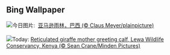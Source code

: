 ## Bing Wallpaper
![](https://www.bing.com/th?id=OHR.BrazilRainforest_ZH-CN6432366530_UHD.jpg&w=1000)今日图片: &nbsp;[亚马逊雨林，巴西 (© Claus Meyer/plainpicture)](https://www.bing.com/th?id=OHR.BrazilRainforest_ZH-CN6432366530_UHD.jpg)
<br><br/>
![](https://www.bing.com/th?id=OHR.LewaGiraffe_EN-US0571205457_UHD.jpg&w=1000)Today: [Reticulated giraffe mother greeting calf, Lewa Wildlife Conservancy, Kenya (© Sean Crane/Minden Pictures)](https://www.bing.com/th?id=OHR.LewaGiraffe_EN-US0571205457_UHD.jpg)
<br><br/>
